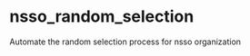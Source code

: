 nsso_random_selection
=====================

Automate the random selection process for nsso organization 